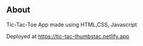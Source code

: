 ## About
Tic-Tac-Toe App made using HTML,CSS, Javascript

Deployed at https://tic-tac-thumbstac.netlify.app
